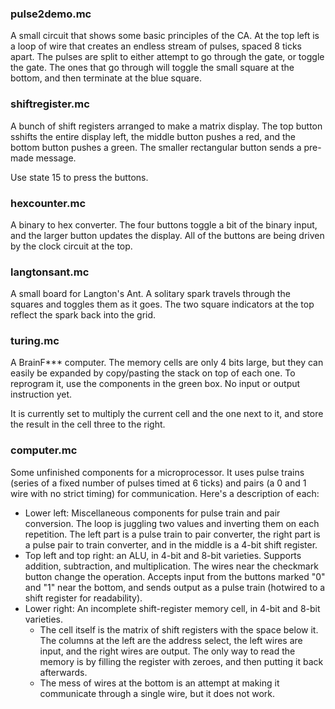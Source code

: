 ### pulse2demo.mc
A small circuit that shows some basic principles of the CA. At the top left is a loop of wire that creates an endless stream of pulses, spaced 8 ticks apart. The pulses are split to either attempt to go through the gate, or toggle the gate. The ones that go through will toggle the small square at the bottom, and then terminate at the blue square.
### shiftregister.mc
A bunch of shift registers arranged to make a matrix display. The top button sshifts the entire display left, the middle button pushes a red, and the bottom button pushes a green. The smaller rectangular button sends a pre-made message.

Use state 15 to press the buttons.
### hexcounter.mc
A binary to hex converter. The four buttons toggle a bit of the binary input, and the larger button updates the display. All of the buttons are being driven by the clock circuit at the top.
### langtonsant.mc
A small board for Langton's Ant. A solitary spark travels through the squares and toggles them as it goes. The two square indicators at the top reflect the spark back into the grid.
### turing.mc
A BrainF\*\*\* computer. The memory cells are only 4 bits large, but they can easily be expanded by copy/pasting the stack on top of each one. To reprogram it, use the components in the green box. No input or output instruction yet.

It is currently set to multiply the current cell and the one next to it, and store the result in the cell three to the right.
### computer.mc
Some unfinished components for a microprocessor. It uses pulse trains (series of a fixed number of pulses timed at 6 ticks) and pairs (a 0 and 1 wire with no strict timing) for communication. Here's a description of each:
- Lower left: Miscellaneous components for pulse train and pair conversion. The loop is juggling two values and inverting them on each repetition. The left part is a pulse train to pair converter, the right part is a pulse pair to train converter, and in the middle is a 4-bit shift register.
- Top left and top right: an ALU, in 4-bit and 8-bit varieties. Supports addition, subtraction, and multiplication. The wires near the checkmark button change the operation. Accepts input from the buttons marked "0" and "1" near the bottom, and sends output as a pulse train (hotwired to a shift register for readability).
- Lower right: An incomplete shift-register memory cell, in 4-bit and 8-bit varieties.
    - The cell itself is the matrix of shift registers with the space below it. The columns at the left are the address select, the left wires are input, and the right wires are output. The only way to read the memory is by filling the register with zeroes, and then putting it back afterwards.
	- The mess of wires at the bottom is an attempt at making it communicate through a single wire, but it does not work.